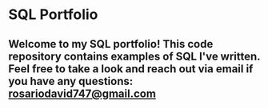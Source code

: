 
# SQL Portfolio
## Welcome to my SQL portfolio! This code repository contains examples of SQL I've written. Feel free to take a look and reach out via email if you have any questions: rosariodavid747@gmail.com
